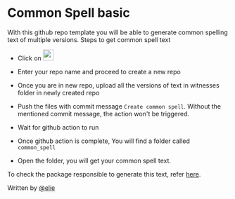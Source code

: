 # Common Spell basic

With this github repo template you will be able to generate common spelling text of multiple versions.
Steps to get common spell text

- Click on [<img src="https://user-images.githubusercontent.com/17675331/235298897-a909d009-d833-45e1-b893-0ac5452c6948.png" height="25"/>](https://github.com/OpenPecha/CommonSpell-basic/generate)

- Enter your repo name and proceed to create a new repo
- Once you are in new repo, upload all the versions of text in witnesses folder in newly created repo
- Push the files with commit message `Create common spell`. Without the mentioned commit message, the action won't be triggered.
- Wait for github action to run
- Once github action is complete, You will find a folder called `common_spell`
- Open the folder, you will get your common spell text.

To check the package responsible to generate this text, refer [here](https://github.com/OpenPecha/CommonSpell).

Written by [@elie](https://github.com/eroux)
